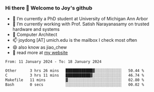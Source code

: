 ### Hi there 👋 Welcome to Joy's github

- 🔭 I’m currently a PhD student at University of Michigan Ann Arbor
- 🌱 I’m currently working with Prof. Satish Narayanasamy on trusted hardware and systems
- 👯 Computer Architect
- 📫 joydong [AT] umich.edu is the mailbox I check most often
- 😄 also know as jiao_chew
- 💬 read more at [my website](https://joydddd.github.io/)
<!--START_SECTION:waka-->

```txt
From: 11 January 2024 - To: 18 January 2024

Other      3 hrs 26 mins   ████████████▓░░░░░░░░░░░░   50.44 %
C          3 hrs 11 mins   ███████████▓░░░░░░░░░░░░░   46.74 %
Makefile   11 mins         ▓░░░░░░░░░░░░░░░░░░░░░░░░   02.80 %
Bash       0 secs          ░░░░░░░░░░░░░░░░░░░░░░░░░   00.02 %
```

<!--END_SECTION:waka-->
